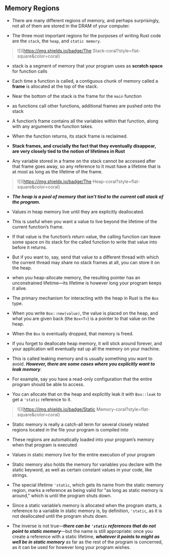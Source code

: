 
## Memory Regions

- There are many different regions of memory, and perhaps surprisingly, not all of them are stored in the DRAM of your computer.

- The three most important regions for the purposes of writing Rust code are the `stack`, the `heap`, and `static memory`.

> ![](https://img.shields.io/badge/The Stack-coral?style=flat-square&color=coral)

- stack is a segment of memory that your program uses as **scratch space** for function calls

- Each time a function is called, a contiguous chunk of memory called a **frame** is allocated at the top of the stack.

- Near the bottom of the stack is the frame for the `main` function

- as functions call other functions, additional frames are pushed onto the stack

- A function’s frame contains all the variables within that function, along with any arguments the function takes. 

- When the function returns, its stack frame is reclaimed.

- **Stack frames, and crucially the fact that they eventually disappear, are very closely tied to the notion of lifetimes in Rust**

- Any variable stored in a frame on the stack cannot be accessed after that frame goes away, so any reference to it must have a 
lifetime that is at most as long as the lifetime of the frame.


> ![](https://img.shields.io/badge/The Heap-coral?style=flat-square&color=coral)

- ___The heap is a pool of memory that isn’t tied to the current call stack of the program.___

- Values in heap memory live until they are explicitly deallocated.

- This is useful when you want a value to live beyond the lifetime of the current function’s frame.

- If that value is the function’s return value, the calling function can leave some space on its stack for the called function to write that value into before it returns. 

- But if you want to, say, send that value to a different thread with which the current thread may share no stack frames at all, you can store it on the heap.

- when you heap-allocate memory, the resulting pointer has an unconstrained lifetime—its lifetime is however long your program keeps it alive.

- The primary mechanism for interacting with the heap in Rust is the `Box` type. 

- When you write `Box::new(value)`, the value is placed on the heap, and what you are given back (the `Box<T>`) is a pointer to that value on the heap. 

- When the `Box` is eventually dropped, that memory is freed.

- If you forget to deallocate heap memory, it will stick around forever, and your application will eventually eat up all the memory on your machine.

- This is called leaking memory and is usually something you want to avoid. ___However, there are some cases where you explicitly want to leak memory___.

- For example, say you have a read-only configuration that the entire program should be able to access.

- You can allocate that on the heap and explicitly leak it with `Box::leak` to get a `'static` reference to it.

> ![](https://img.shields.io/badge/Static Memory-coral?style=flat-square&color=coral)

- Static memory is really a catch-all term for several closely related regions located in the file your program is compiled into

- These regions are automatically loaded into your program’s memory when that program is executed

- Values in static memory live for the entire execution of your program

- Static memory also holds the memory for variables you declare with the static keyword, as well as certain constant values in your code, like strings.

- The special lifetime `'static`, which gets its name from the static memory region, marks a reference as being valid for "as long as static memory is around," which is until the program shuts down.

- Since a static variable’s memory is allocated when the program starts, a reference to a variable in static memory is, by definition, `'static`, as it is not deallocated until the program shuts down. 

- The inverse is not true—***there can be `'static` references that do not point to static memory***—but the name is still appropriate: once you create a reference with a static lifetime, ***whatever it points to might as well be in static memory*** as far as the rest of the program is concerned, as it can be used for however long your program wishes.
